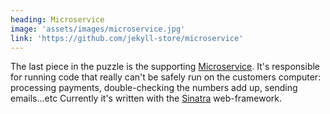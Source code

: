 ```yaml
---
heading: Microservice
image: 'assets/images/microservice.jpg'
link: 'https://github.com/jekyll-store/microservice'
---
```


The last piece in the puzzle is the supporting [Microservice](https://github.com/jekyll-store/microservice). It's responsible for running code that really can't be safely run on the customers computer: processing payments, double-checking the numbers add up, sending emails...etc Currently it's written with the [Sinatra](https://github.com/sinatra/sinatra) web-framework.
